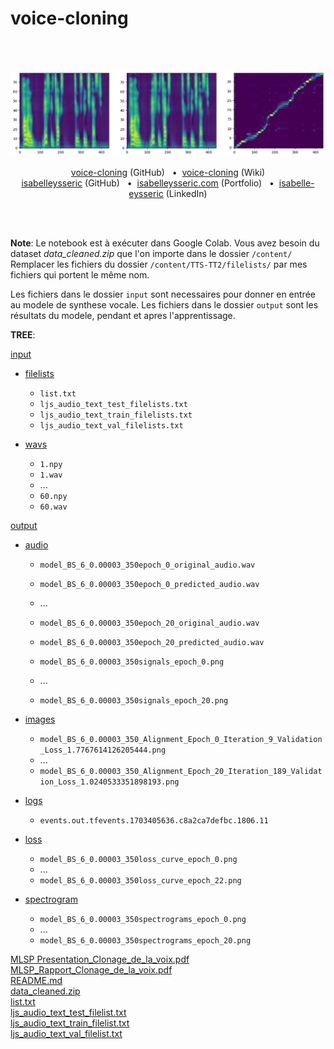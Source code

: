 # voice-cloning
<br/>
<br/>

<p align="center">
  <img src="https://github.com/isabelleysseric/voice-cloning/blob/main/output/test_model_image.png" />
</p>  

<p align='center'>
  <a href="https://github.com/isabelleysseric/voice-cloning/tree/main">voice-cloning</a> (GitHub)
  &nbsp; • &nbsp;<a href="https://github.com/isabelleysseric/voice-cloning/wiki">voice-cloning</a> (Wiki)<br/>
  <a href="https://github.com/isabelleysseric">isabelleysseric</a> (GitHub)
  &nbsp; • &nbsp;<a href="https://isabelleysseric.com/">isabelleysseric.com</a> (Portfolio)
  &nbsp; • &nbsp;<a href="https://www.linkedin.com/in/isabelle-eysseric/">isabelle-eysseric</a> (LinkedIn) <br/>
</p>
<br/>
<br/>

**Note**: Le notebook est à exécuter dans Google Colab. Vous avez besoin du dataset *data_cleaned.zip* que l'on importe dans le dossier `/content/`
Remplacer les fichiers du dossier `/content/TTS-TT2/filelists/` par mes fichiers qui portent le même nom.

Les fichiers dans le dossier `input` sont necessaires pour donner en entrée au modele de synthese vocale.
Les fichiers dans le dossier `output` sont les résultats du modele, pendant et apres l'apprentissage.

**TREE**:

[input](https://github.com/isabelleysseric/voice-cloning/tree/main/input)

  - [filelists](https://github.com/isabelleysseric/voice-cloning/tree/main/input/wavs)
      - `list.txt`
      - `ljs_audio_text_test_filelists.txt`
      - `ljs_audio_text_train_filelists.txt`
      - `ljs_audio_text_val_filelists.txt`
        
  - [wavs](https://github.com/isabelleysseric/voice-cloning/tree/main/input/audio)
      - `1.npy`
      - `1.wav`
      - ...
      - `60.npy`
      - `60.wav`
   
[output](https://github.com/isabelleysseric/voice-cloning/tree/main/output)

  - [audio](https://github.com/isabelleysseric/voice-cloning/tree/main/output/audio)
      - `model_BS_6_0.00003_350epoch_0_original_audio.wav`
      - `model_BS_6_0.00003_350epoch_0_predicted_audio.wav`
      - ...
      - `model_BS_6_0.00003_350epoch_20_original_audio.wav`
      - `model_BS_6_0.00003_350epoch_20_predicted_audio.wav`
      
      - `model_BS_6_0.00003_350signals_epoch_0.png`
      - ...
      - `model_BS_6_0.00003_350signals_epoch_20.png`
      
  - [images](https://github.com/isabelleysseric/voice-cloning/tree/main/output/images)
      - `model_BS_6_0.00003_350_Alignment_Epoch_0_Iteration_9_Validation_Loss_1.7767614126205444.png`
      - ...
      - `model_BS_6_0.00003_350_Alignment_Epoch_20_Iteration_189_Validation_Loss_1.0240533351898193.png`

  - [logs](https://github.com/isabelleysseric/voice-cloning/tree/main/output/logs)
      - `events.out.tfevents.1703405636.c8a2ca7defbc.1806.11`
        
  - [loss](https://github.com/isabelleysseric/voice-cloning/tree/main/output/loss)
      - `model_BS_6_0.00003_350loss_curve_epoch_0.png`
      - ...
      - `model_BS_6_0.00003_350loss_curve_epoch_22.png`
        
  - [spectrogram](https://github.com/isabelleysseric/voice-cloning/tree/main/output/spectrogram)
      - `model_BS_6_0.00003_350spectrograms_epoch_0.png`
      - ...
      - `model_BS_6_0.00003_350spectrograms_epoch_20.png`


[MLSP Presentation_Clonage_de_la_voix.pdf](https://github.com/isabelleysseric/voice-cloning/blob/main/MLSP%20Presentation_Clonage_de_la_voix.pdf)  
[MLSP_Rapport_Clonage_de_la_voix.pdf](https://github.com/isabelleysseric/voice-cloning/blob/main/MLSP_Rapport_Clonage_de_la_voix.pdf)  
[README.md](https://github.com/isabelleysseric/voice-cloning/blob/main/README.md)  
[data_cleaned.zip](https://github.com/isabelleysseric/voice-cloning/blob/main/data_cleaned.zip)  
[list.txt](https://github.com/isabelleysseric/voice-cloning/blob/main/list.txt)  
[ljs_audio_text_test_filelist.txt](https://github.com/isabelleysseric/voice-cloning/blob/main/ljs_audio_text_test_filelist.txt)  
[ljs_audio_text_train_filelist.txt](https://github.com/isabelleysseric/voice-cloning/blob/main/ljs_audio_text_train_filelist.txt)  
[ljs_audio_text_val_filelist.txt](https://github.com/isabelleysseric/voice-cloning/blob/main/ljs_audio_text_val_filelist.txt)  


  
